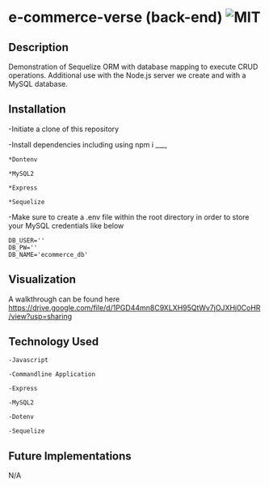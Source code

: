 # e-commerce-verse (back-end) ![MIT](https://img.shields.io/badge/license-MIT-green)

## Description 
Demonstration of Sequelize ORM with database mapping to execute CRUD operations. Additional use with the Node.js server we create and with a MySQL database.


## Installation
-Initiate a clone of this repository

-Install dependencies including using npm i ___,

    *Dontenv

    *MySQL2

    *Express

    *Sequelize
    
-Make sure to create a .env file within the root directory in
order to store your MySQL credentials like below

    DB_USER=''
    DB_PW=''
    DB_NAME='ecommerce_db'


## Visualization
A walkthrough can be found here https://drive.google.com/file/d/1PGD44mn8C9XLXH95QtWv7jOJXHj0CoHR/view?usp=sharing


## Technology Used
    -Javascript
    
    -Commandline Application

    -Express

    -MySQL2

    -Dotenv

    -Sequelize
## Future Implementations
N/A